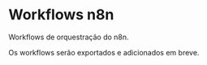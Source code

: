 # Workflows n8n

Workflows de orquestração do n8n.

Os workflows serão exportados e adicionados em breve.
